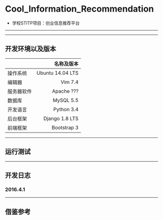 # Cool_Information_Recommendation

- 学校STITP项目：创业信息推荐平台

---

---

## 开发环境以及版本

||名称及版本|
|:---|---:|
|操作系统|Ubuntu 14.04 LTS|
|编辑器|Vim 7.4|
|服务器软件|Apache ???|
|数据库|MySQL 5.5|
|开发语言|Python 3.4|
|后台框架|Django 1.8 LTS|
|前端框架|Bootstrap 3|

---

## 运行测试

---

## 开发日志

### 2016.4.1


---

## 借鉴参考

